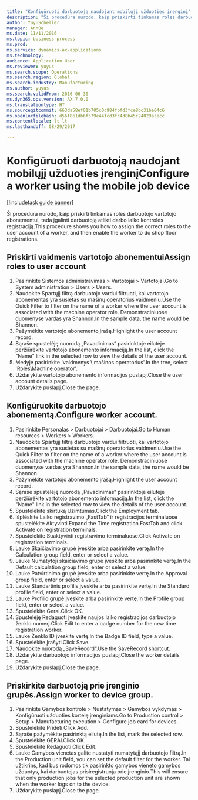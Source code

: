 ```yaml
--- 
title: "Konfigūruoti darbuotoją naudojant mobilųjį užduoties įrenginį"
description: "Ši procedūra nurodo, kaip priskirti tinkamas roles darbuotojo vartotojo abonementui, tada įgalinti darbuotoją atlikti darbo laiko kontrolės registraciją."
author: YuyuScheller
manager: AnnBe
ms.date: 11/11/2016
ms.topic: business-process
ms.prod: 
ms.service: dynamics-ax-applications
ms.technology: 
audience: Application User
ms.reviewer: yuyus
ms.search.scope: Operations
ms.search.region: Global
ms.search.industry: Manufacturing
ms.author: yuyus
ms.search.validFrom: 2016-06-30
ms.dyn365.ops.version: AX 7.0.0
ms.translationtype: HT
ms.sourcegitcommit: 663da58ef01b705c0c984fbfd3fce8bc31be04c6
ms.openlocfilehash: d56f861dbbf579e44fcd3fc4d8b45c24029acecc
ms.contentlocale: lt-lt
ms.lasthandoff: 08/29/2017

---
```

# <a name="configure-a-worker-using-the-mobile-job-device"></a><span data-ttu-id="3eeae-103">Konfigūruoti darbuotoją naudojant mobilųjį užduoties įrenginį</span><span class="sxs-lookup"><span data-stu-id="3eeae-103">Configure a worker using the mobile job device</span></span>

[!include[task guide banner](../../includes/task-guide-banner.md)]

<span data-ttu-id="3eeae-104">Ši procedūra nurodo, kaip priskirti tinkamas roles darbuotojo vartotojo abonementui, tada įgalinti darbuotoją atlikti darbo laiko kontrolės registraciją.</span><span class="sxs-lookup"><span data-stu-id="3eeae-104">This procedure shows you how to assign the correct roles to the user account of a worker, and then enable the worker to do shop floor registrations.</span></span>


## <a name="assign-roles-to-user-account"></a><span data-ttu-id="3eeae-105">Priskirti vaidmenis vartotojo abonementui</span><span class="sxs-lookup"><span data-stu-id="3eeae-105">Assign roles to user account</span></span>
1. <span data-ttu-id="3eeae-106">Pasirinkite Sistemos administravimas > Vartotojai > Vartotojai.</span><span class="sxs-lookup"><span data-stu-id="3eeae-106">Go to System administration > Users > Users.</span></span>
2. <span data-ttu-id="3eeae-107">Naudokite Spartųjį filtrą darbuotojo vardui filtruoti, kai vartotojo abonementas yra susietas su mašinų operatorius vaidmeniu.</span><span class="sxs-lookup"><span data-stu-id="3eeae-107">Use the Quick Filter to filter on the name of a worker where the user account is associated with the machine operator role.</span></span> <span data-ttu-id="3eeae-108">Demonstraciniuose duomenyse vardas yra Shannon.</span><span class="sxs-lookup"><span data-stu-id="3eeae-108">In the sample data, the name would be Shannon.</span></span>
3. <span data-ttu-id="3eeae-109">Pažymėkite vartotojo abonemento įrašą.</span><span class="sxs-lookup"><span data-stu-id="3eeae-109">Highlight the user account record.</span></span>
4. <span data-ttu-id="3eeae-110">Sąraše spustelėję nuorodą „Pavadinimas“ pasirinktoje eilutėje peržiūrėkite vartotojo abonemento informaciją.</span><span class="sxs-lookup"><span data-stu-id="3eeae-110">In the list, click the "Name" link in the selected row to view the details of the user account.</span></span>
5. <span data-ttu-id="3eeae-111">Medyje pasirinkite 'vaidmenys \ mašinos operatorius'.</span><span class="sxs-lookup"><span data-stu-id="3eeae-111">In the tree, select 'Roles\Machine operator'.</span></span>
6. <span data-ttu-id="3eeae-112">Uždarykite vartotojo abonemento informacijos puslapį.</span><span class="sxs-lookup"><span data-stu-id="3eeae-112">Close the user account details page.</span></span>
7. <span data-ttu-id="3eeae-113">Uždarykite puslapį.</span><span class="sxs-lookup"><span data-stu-id="3eeae-113">Close the page.</span></span>

## <a name="configure-worker-account"></a><span data-ttu-id="3eeae-114">Konfigūruokite darbuotojo abonementą.</span><span class="sxs-lookup"><span data-stu-id="3eeae-114">Configure worker account.</span></span>
1. <span data-ttu-id="3eeae-115">Pasirinkite Personalas > Darbuotojai > Darbuotojai.</span><span class="sxs-lookup"><span data-stu-id="3eeae-115">Go to Human resources > Workers > Workers.</span></span>
2. <span data-ttu-id="3eeae-116">Naudokite Spartųjį filtrą darbuotojo vardui filtruoti, kai vartotojo abonementas yra susietas su mašinų operatorius vaidmeniu.</span><span class="sxs-lookup"><span data-stu-id="3eeae-116">Use the Quick Filter to filter on the name of a worker where the user account is associated with the machine operator role.</span></span> <span data-ttu-id="3eeae-117">Demonstraciniuose duomenyse vardas yra Shannon.</span><span class="sxs-lookup"><span data-stu-id="3eeae-117">In the sample data, the name would be Shannon.</span></span>
3. <span data-ttu-id="3eeae-118">Pažymėkite vartotojo abonemento įrašą.</span><span class="sxs-lookup"><span data-stu-id="3eeae-118">Highlight the user account record.</span></span>
4. <span data-ttu-id="3eeae-119">Sąraše spustelėję nuorodą „Pavadinimas“ pasirinktoje eilutėje peržiūrėkite vartotojo abonemento informaciją.</span><span class="sxs-lookup"><span data-stu-id="3eeae-119">In the list, click the "Name" link in the selected row to view the details of the user account.</span></span>
5. <span data-ttu-id="3eeae-120">Spustelėkite skirtuką Užimtumas.</span><span class="sxs-lookup"><span data-stu-id="3eeae-120">Click the Employment tab.</span></span>
6. <span data-ttu-id="3eeae-121">Išplėskite Laiko registravimo „FastTab“ ir registracijos terminaluose spustelėkite Aktyvinti.</span><span class="sxs-lookup"><span data-stu-id="3eeae-121">Expand the Time registration FastTab and click Activate on registration terminals.</span></span>
7. <span data-ttu-id="3eeae-122">Spustelėkite Suaktyvinti registravimo terminaluose.</span><span class="sxs-lookup"><span data-stu-id="3eeae-122">Click Activate on registration terminals.</span></span>
8. <span data-ttu-id="3eeae-123">Lauke Skaičiavimo grupė įveskite arba pasirinkite vertę.</span><span class="sxs-lookup"><span data-stu-id="3eeae-123">In the Calculation group field, enter or select a value.</span></span>
9. <span data-ttu-id="3eeae-124">Lauke Numatytoji skaičiavimo grupė įveskite arba pasirinkite vertę.</span><span class="sxs-lookup"><span data-stu-id="3eeae-124">In the Default calculation group field, enter or select a value.</span></span>
10. <span data-ttu-id="3eeae-125">Lauke Patvirtinimo grupė įveskite arba pasirinkite vertę.</span><span class="sxs-lookup"><span data-stu-id="3eeae-125">In the Approval group field, enter or select a value.</span></span>
11. <span data-ttu-id="3eeae-126">Lauke Standartinis profilis įveskite arba pasirinkite vertę.</span><span class="sxs-lookup"><span data-stu-id="3eeae-126">In the Standard profile field, enter or select a value.</span></span>
12. <span data-ttu-id="3eeae-127">Lauke Profilio grupė įveskite arba pasirinkite vertę.</span><span class="sxs-lookup"><span data-stu-id="3eeae-127">In the Profile group field, enter or select a value.</span></span>
13. <span data-ttu-id="3eeae-128">Spustelėkite Gerai.</span><span class="sxs-lookup"><span data-stu-id="3eeae-128">Click OK.</span></span>
14. <span data-ttu-id="3eeae-129">Spustelėję Redaguoti įveskite naujos laiko registracijos darbuotojo ženklo numerį.</span><span class="sxs-lookup"><span data-stu-id="3eeae-129">Click Edit to enter a badge number for the new time registration worker.</span></span>
15. <span data-ttu-id="3eeae-130">Lauke Ženklo ID įveskite vertę.</span><span class="sxs-lookup"><span data-stu-id="3eeae-130">In the Badge ID field, type a value.</span></span>
16. <span data-ttu-id="3eeae-131">Spustelėkite Įrašyti.</span><span class="sxs-lookup"><span data-stu-id="3eeae-131">Click Save.</span></span>
17. <span data-ttu-id="3eeae-132">Naudokite nuorodą „SaveRecord“.</span><span class="sxs-lookup"><span data-stu-id="3eeae-132">Use the SaveRecord shortcut.</span></span>
18. <span data-ttu-id="3eeae-133">Uždarykite darbuotojo informacijos puslapį.</span><span class="sxs-lookup"><span data-stu-id="3eeae-133">Close the worker details page.</span></span>
19. <span data-ttu-id="3eeae-134">Uždarykite puslapį.</span><span class="sxs-lookup"><span data-stu-id="3eeae-134">Close the page.</span></span>

## <a name="assign-worker-to-device-group"></a><span data-ttu-id="3eeae-135">Priskirkite darbuotoją prie įrenginio grupės.</span><span class="sxs-lookup"><span data-stu-id="3eeae-135">Assign worker to device group.</span></span>
1. <span data-ttu-id="3eeae-136">Pasirinkite Gamybos kontrolė > Nustatymas > Gamybos vykdymas > Konfigūruoti užduoties kortelę įrenginiams.</span><span class="sxs-lookup"><span data-stu-id="3eeae-136">Go to Production control > Setup > Manufacturing execution > Configure job card for devices.</span></span>
2. <span data-ttu-id="3eeae-137">Spustelėkite Pridėti.</span><span class="sxs-lookup"><span data-stu-id="3eeae-137">Click Add.</span></span>
3. <span data-ttu-id="3eeae-138">Sąraše pažymėkite pasirinktą eilutę.</span><span class="sxs-lookup"><span data-stu-id="3eeae-138">In the list, mark the selected row.</span></span>
4. <span data-ttu-id="3eeae-139">Spustelėkite GERAI.</span><span class="sxs-lookup"><span data-stu-id="3eeae-139">Click OK.</span></span>
5. <span data-ttu-id="3eeae-140">Spustelėkite Redaguoti.</span><span class="sxs-lookup"><span data-stu-id="3eeae-140">Click Edit.</span></span>
6. <span data-ttu-id="3eeae-141">Lauke Gamybos vienetas galite nustatyti numatytąjį darbuotojo filtrą.</span><span class="sxs-lookup"><span data-stu-id="3eeae-141">In the Production unit field, you can set the default filter for the worker.</span></span> <span data-ttu-id="3eeae-142">Tai užtikrins, kad bus rodomos tik pasirinkto gamybos vieneto gamybos užduotys, kai darbuotojas prisiregistruoja prie įrenginio.</span><span class="sxs-lookup"><span data-stu-id="3eeae-142">This will ensure that only production jobs for the selected production unit are shown when the worker logs on to the device.</span></span>
7. <span data-ttu-id="3eeae-143">Uždarykite puslapį.</span><span class="sxs-lookup"><span data-stu-id="3eeae-143">Close the page.</span></span>


